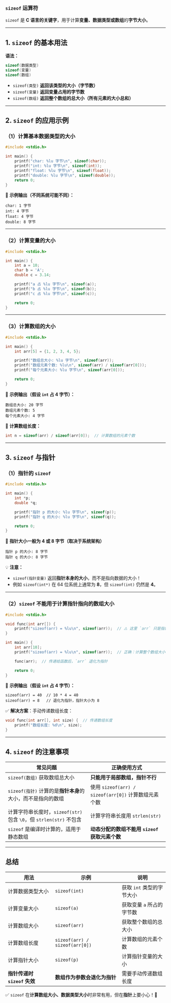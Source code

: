 ### **`sizeof` 运算符**
`sizeof` 是 **C 语言的关键字**，用于计算**变量、数据类型或数组**的**字节大小**。

---

## **1. `sizeof` 的基本用法**
**语法：**
```c
sizeof(数据类型)
sizeof(变量)
sizeof(数组)
```
- `sizeof(类型)` **返回该类型的大小（字节数）**
- `sizeof(变量)` **返回变量占用的字节数**
- `sizeof(数组)` **返回整个数组的总大小（所有元素的大小总和）**

---

## **2. `sizeof` 的应用示例**
### **（1）计算基本数据类型的大小**
```c
#include <stdio.h>

int main() {
    printf("char: %lu 字节\n", sizeof(char));
    printf("int: %lu 字节\n", sizeof(int));
    printf("float: %lu 字节\n", sizeof(float));
    printf("double: %lu 字节\n", sizeof(double));
    return 0;
}
```
📌 **示例输出（不同系统可能不同）：**
```
char: 1 字节
int: 4 字节
float: 4 字节
double: 8 字节
```

---

### **（2）计算变量的大小**
```c
#include <stdio.h>

int main() {
    int a = 10;
    char b = 'A';
    double c = 3.14;

    printf("a 占 %lu 字节\n", sizeof(a));
    printf("b 占 %lu 字节\n", sizeof(b));
    printf("c 占 %lu 字节\n", sizeof(c));

    return 0;
}
```

---

### **（3）计算数组的大小**
```c
#include <stdio.h>

int main() {
    int arr[5] = {1, 2, 3, 4, 5};

    printf("数组总大小: %lu 字节\n", sizeof(arr));
    printf("数组元素个数: %lu\n", sizeof(arr) / sizeof(arr[0]));
    printf("每个元素大小: %lu 字节\n", sizeof(arr[0]));

    return 0;
}
```
📌 **示例输出（假设 `int` 占 4 字节）：**
```
数组总大小: 20 字节
数组元素个数: 5
每个元素大小: 4 字节
```
📌 **计算数组长度：**
```c
int n = sizeof(arr) / sizeof(arr[0]);  // 计算数组的元素个数
```

---

## **3. `sizeof` 与指针**
### **（1）指针的 `sizeof`**
```c
#include <stdio.h>

int main() {
    int *p;
    double *q;

    printf("指针 p 的大小: %lu 字节\n", sizeof(p)); 
    printf("指针 q 的大小: %lu 字节\n", sizeof(q));

    return 0;
}
```
📌 **指针大小一般为 4 或 8 字节（取决于系统架构）**
```
指针 p 的大小: 8 字节
指针 q 的大小: 8 字节
```
💡 **注意：**
- `sizeof(指针变量)` 返回**指针本身的大小**，而不是指向数据的大小！
- 例如 `sizeof(int*)` 在 64 位系统上通常为 **8**，但 `sizeof(int)` 仍然是 **4**。

---

### **（2）`sizeof` 不能用于计算指针指向的数组大小**
```c
#include <stdio.h>

void func(int arr[]) {
    printf("sizeof(arr) = %lu\n", sizeof(arr));  // ⚠️ 这里 `arr` 只是指针
}

int main() {
    int arr[10];
    printf("sizeof(arr) = %lu\n", sizeof(arr));  // 正确：计算整个数组大小

    func(arr);  // 传递给函数后，`arr` 退化为指针

    return 0;
}
```
📌 **示例输出（假设 `int` 占 4 字节）：**
```
sizeof(arr) = 40  // 10 * 4 = 40
sizeof(arr) = 8   // 退化为指针，指针大小为 8
```
✅ **解决方案**：手动传递数组长度：
```c
void func(int arr[], int size) {  // 传递数组长度
    printf("数组长度: %d\n", size);
}
```

---

## **4. `sizeof` 的注意事项**
| **常见问题** | **正确使用方式** |
|--------------|----------------|
| `sizeof(数组)` 获取数组总大小 | **只能用于局部数组，指针不行** |
| `sizeof(指针)` 计算的是**指针本身**的大小，而不是指向的数组 | 使用 `sizeof(arr) / sizeof(arr[0])` 计算数组元素个数 |
| 计算字符串长度时，`sizeof(str)` 包含 `\0`，但 `strlen(str)` 不包含 | 计算字符串长度用 `strlen(str)` |
| `sizeof` 是编译时计算的，适用于静态数组 | **动态分配的数组不能用 `sizeof` 获取元素个数** |

---

## **总结**
| 用法 | 示例 | 说明 |
|------|------|------|
| 计算数据类型大小 | `sizeof(int)` | 获取 `int` 类型的字节大小 |
| 计算变量大小 | `sizeof(a)` | 获取变量 `a` 所占的字节数 |
| 计算数组大小 | `sizeof(arr)` | 获取整个数组的总大小 |
| 计算数组长度 | `sizeof(arr) / sizeof(arr[0])` | 计算数组的元素个数 |
| 计算指针大小 | `sizeof(p)` | 计算指针变量的大小 |
| **指针传递时 `sizeof` 失效** | **数组作为参数会退化为指针** | 需要手动传递数组长度 |

✅ `sizeof` 在**计算数组大小、数据类型大小**时非常有用，但在**指针**上要小心！🚀
